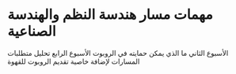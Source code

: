# مهمات مسار هندسة النظم والهندسة الصناعية
 الأسبوع الثاني ما الذي يمكن حمايته في الروبوت
الأسبوع الرابع  تحليل متطلبات المسارات لإضافة خاصية تقديم الروبوت للقهوة 
